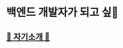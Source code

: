 # 백엔드 개발자가 되고 싶🐔
## [🍎 자기소개 🌱](https://tangy-island-25d.notion.site/bc031366501e4bf2a11b0c250ead139b)
<!--
**jinwoo794533/jinwoo794533** is a ✨ _special_ ✨ repository because its `README.md` (this file) appears on your GitHub profile.

Here are some ideas to get you started:

- 🔭 I’m currently working on ...
- 🌱 I’m currently learning ...
- 👯 I’m looking to collaborate on ...
- 🤔 I’m looking for help with ...
- 💬 Ask me about ...
- 📫 How to reach me: ...
- 😄 Pronouns: ...
- ⚡ Fun fact: ...
-->
